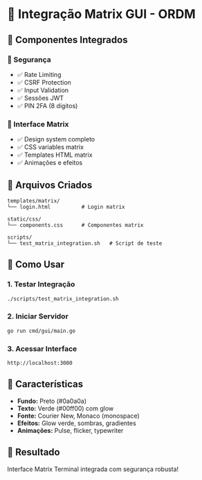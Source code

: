 # 🔗 Integração Matrix GUI - ORDM

## 🎯 Componentes Integrados

### **🔐 Segurança**
- ✅ Rate Limiting
- ✅ CSRF Protection  
- ✅ Input Validation
- ✅ Sessões JWT
- ✅ PIN 2FA (8 dígitos)

### **🎨 Interface Matrix**
- ✅ Design system completo
- ✅ CSS variables matrix
- ✅ Templates HTML matrix
- ✅ Animações e efeitos

## 📁 Arquivos Criados

```
templates/matrix/
└── login.html          # Login matrix

static/css/
└── components.css      # Componentes matrix

scripts/
└── test_matrix_integration.sh   # Script de teste
```

## 🚀 Como Usar

### **1. Testar Integração**
```bash
./scripts/test_matrix_integration.sh
```

### **2. Iniciar Servidor**
```bash
go run cmd/gui/main.go
```

### **3. Acessar Interface**
```
http://localhost:3000
```

## 🎨 Características

- **Fundo:** Preto (#0a0a0a)
- **Texto:** Verde (#00ff00) com glow
- **Fonte:** Courier New, Monaco (monospace)
- **Efeitos:** Glow verde, sombras, gradientes
- **Animações:** Pulse, flicker, typewriter

## 🎉 Resultado

Interface Matrix Terminal integrada com segurança robusta!
